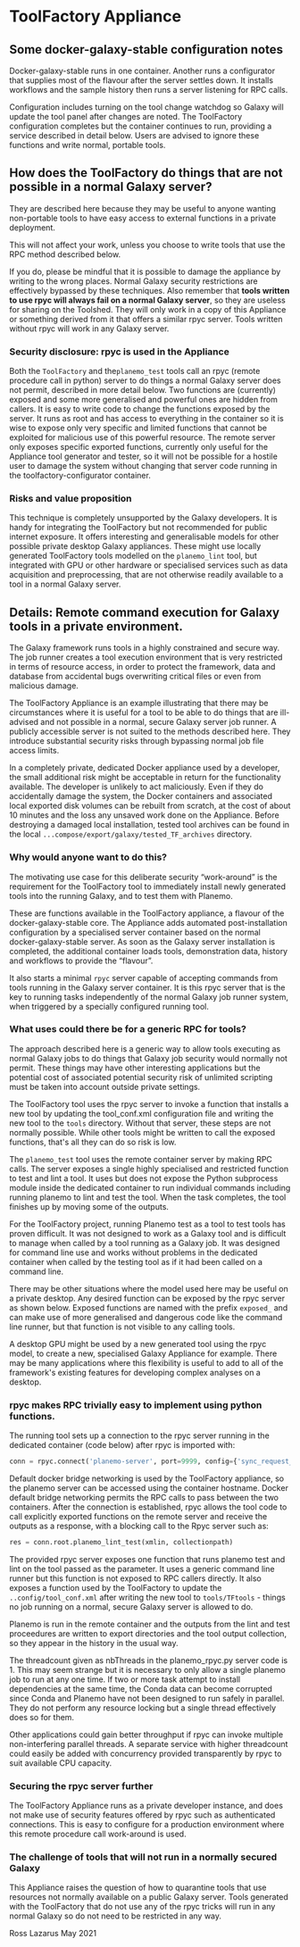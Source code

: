 # ToolFactory Appliance

## Some docker-galaxy-stable configuration notes

Docker-galaxy-stable runs in one container. Another runs a configurator that supplies most of the flavour after the server settles down. It
installs workflows and the sample history then runs a server listening for RPC calls.

Configuration includes turning on the tool change watchdog so Galaxy will update the tool panel after changes are noted.
The ToolFactory configuration completes but the container continues to run, providing a service described in detail below.
Users are advised to ignore these functions and write normal, portable tools.

## How does the ToolFactory do things that are not possible in a normal Galaxy server?

They are described here because they may be useful to anyone wanting non-portable tools to have easy access to external functions in a private deployment.

This will not affect your work, unless you choose to write tools that use the RPC method described below.

If you do, please be mindful that it is possible to damage the appliance
by writing to the wrong places. Normal Galaxy security restrictions are effectively bypassed by these techniques.
Also remember that **tools written to use rpyc will always fail on a normal Galaxy server**, so they are
useless for sharing on the Toolshed. They will only work in a copy of this Appliance or something derived from it that offers a similar rpyc server. Tools written
without rpyc will work in any Galaxy server.


### Security disclosure: rpyc is used in the Appliance

Both the `ToolFactory` and the`planemo_test` tools call an rpyc (remote procedure call in python) server to do things a normal Galaxy server does not permit,
described in more detail below. Two functions are (currently) exposed and some more generalised and powerful ones are hidden from callers.
It is easy to write code to change the functions exposed by the server.
It runs as root and has access to everything in the container so it is wise to expose only very specific and limited functions that cannot be
exploited for malicious use of this powerful resource. The remote server only exposes specific exported functions, currently only useful for
the Appliance tool generator and tester, so it will not be possible for a hostile user to damage the system without changing
that server code running in the toolfactory-configurator container.

### Risks and value proposition

This technique is completely unsupported by the Galaxy developers. It is handy for integrating the ToolFactory but not recommended for
public internet exposure. It offers interesting and generalisable models for other possible private desktop Galaxy appliances. These might use
locally generated ToolFactory tools modelled on the `planemo_lint` tool, but integrated with GPU or other
hardware or specialised services such as data acquisition and preprocessing, that are not otherwise readily available to a tool in a normal Galaxy server.

## Details: Remote command execution for Galaxy tools in a private environment.

The Galaxy framework runs tools in a highly constrained and secure way. The job runner creates a tool execution environment that is very restricted in terms of resource access,
in order to protect the framework, data and database from accidental bugs overwriting critical files or even from malicious damage.

The ToolFactory Appliance is an example illustrating that there may be circumstances where it is useful for a tool to be able to do things that are ill-advised and not possible
in a normal, secure Galaxy server job runner. A publicly accessible server is not suited to the methods described here. They introduce substantial security risks through
bypassing normal job file access limits.

In a completely private, dedicated Docker appliance used by a developer, the small additional risk might be acceptable in return for the functionality available.
The developer is unlikely to act maliciously. Even if they do accidentally damage the system, the Docker containers and associated local exported disk
volumes can be rebuilt from scratch, at the cost of about 10 minutes and the loss any unsaved work done on the Appliance.
Before destroying a damaged local installation, tested tool archives can be found in the local `...compose/export/galaxy/tested_TF_archives` directory.

### Why would anyone want to do this?

The motivating use case for this deliberate security “work-around” is the requirement for the ToolFactory tool to immediately
install newly generated tools into the running Galaxy, and to test them with Planemo.

These are functions available in the ToolFactory appliance, a flavour of the docker-galaxy-stable core.
The Appliance adds automated post-installation configuration by a specialised server container based on the normal docker-galaxy-stable server.
As soon as the Galaxy server installation is completed, the additional container loads tools, demonstration data, history and workflows to provide the “flavour”.

It also starts a minimal `rpyc` server capable of accepting commands from tools running in the Galaxy server container.
It is this rpyc server that is the key to running tasks independently of the normal Galaxy job runner system,
when triggered by a specially configured running tool.

### What uses could there be for a generic RPC for tools?

The approach described here is a generic way to allow tools executing as normal Galaxy jobs to do things that
Galaxy job security would normally not permit. These things may have other interesting applications
but the potential cost of associated potential security risk of unlimited scripting must be taken into account outside private settings.

The ToolFactory tool uses the rpyc server to invoke a function that installs a new tool by updating the tool_conf.xml configuration file and
writing the new tool to the `tools` directory. Without that server, these steps are not normally possible. While other tools might be
written to call the exposed functions, that's all they can do so risk is low.

The `planemo_test` tool uses the remote container server by making RPC calls.
The server exposes a single highly specialised and restricted function to test and lint a tool.
It uses but does not expose the Python subprocess module inside the dedicated container to run individual commands including
running planemo to lint and test the tool. When the task completes, the tool finishes up by moving some of the outputs.

For the ToolFactory project, running Planemo test as a tool to test tools has proven difficult.
It was not designed to work as a Galaxy tool and is difficult to manage when called by a tool running as a Galaxy job.
It was designed for command line use and works without problems in the dedicated container when called by the testing tool as if it had
been called on a command line.

There may be other situations where the model used here may be useful on a private desktop. Any desired function can be exposed by the
rpyc server as shown below. Exposed functions are named with the prefix `exposed_` and can make use of more generalised and dangerous
code like the command line runner, but that function is not visible to any calling tools.

A desktop GPU might be used by a new generated tool using the rpyc model, to create a new, specialised Galaxy Appliance for example. There may be
many applications where this flexibility is useful to add to all of the framework's existing features for developing complex analyses on a desktop.

### rpyc makes RPC trivially easy to implement using python functions.

The running tool sets up a connection to the rpyc server running in the dedicated container (code below) after rpyc is imported with:

```python
conn = rpyc.connect('planemo-server', port=9999, config={'sync_request_timeout':1200})
```

Default docker bridge networking is used by the ToolFactory appliance, so the planemo server can be accessed using the container hostname.
Docker default bridge networking permits the RPC calls to pass between the two containers.
After the connection is established, rpyc allows the tool code to call explicitly exported functions on the remote server and receive the outputs as a response,
with a blocking call to the Rpyc server such as:

```python
res = conn.root.planemo_lint_test(xmlin, collectionpath)
```

The provided rpyc server exposes one function that runs planemo test and lint on the tool passed as the parameter. It uses a generic command line
runner but this function is not exposed to RPC callers directly. It also exposes a function used by the ToolFactory to update the
`..config/tool_conf.xml` after writing the new tool to `tools/TFtools` - things no job running on a normal, secure Galaxy server is allowed to do.

Planemo is run in the remote container and the outputs from the lint and test proceedures are written to
export directories and the tool output collection, so they appear in the history in the usual way.

The threadcount given as nbThreads in the planemo_rpyc.py server code is 1. This may seem strange but it is necessary to only allow a single planemo job to run at any one time.
If two or more task attempt to install dependencies at the same time, the Conda data can become corrupted since Conda and Planemo
have not been designed to run safely in parallel. They do not perform any resource locking but a single thread effectively does so for them.

Other applications could gain better throughput if rpyc can invoke multiple non-interfering parallel threads. A separate service with higher threadcount could
easily be added with concurrency provided transparently by rpyc to suit available CPU capacity.

### Securing the rpyc server further

The ToolFactory Appliance runs as a private developer instance, and does not make use of security features offered by rpyc such as authenticated connections.
This is easy to configure for a production environment where this remote procedure call work-around is used.

### The challenge of tools that will not run in a normally secured Galaxy

This Appliance raises the question of how to quarantine tools that use resources not normally available on a public Galaxy server. Tools generated with the ToolFactory that
do not use any of the rpyc tricks will run in any normal Galaxy so do not need to be restricted in any way.

Ross Lazarus May 2021
